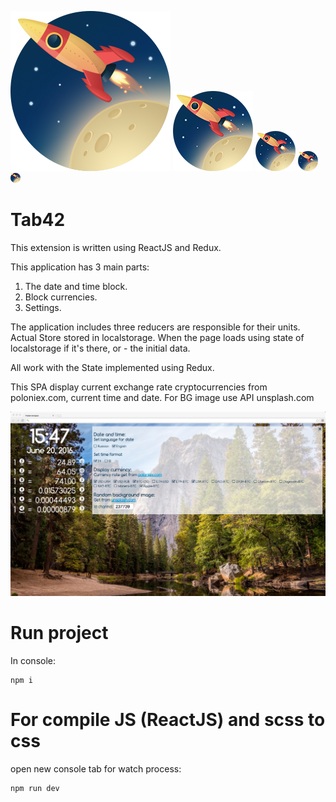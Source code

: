 ![](img/icon/256x256.png) ![](img/icon/128x128.png) ![](img/icon/64x64.png) ![](img/icon/32x32.png) ![](img/icon/16x16.png)
# Tab42

This extension is written using ReactJS and Redux.

This application has 3 main parts:
1. The date and time block.
2. Block currencies.
3. Settings.

The application includes three reducers are responsible for their units.
Actual Store stored in localstorage.
When the page loads using state of localstorage if it's there, or - the initial data.

All work with the State implemented using Redux.

This SPA display current exchange rate cryptocurrencies from poloniex.com, current time and date. For BG image use API unsplash.com

![](image3.jpg)

# Run project

In console:
```{r, engine='bash', count_lines}
npm i
```

# For compile JS (ReactJS) and scss to css

open new console tab for watch process:

```{r, engine='bash', count_lines}
npm run dev
```
